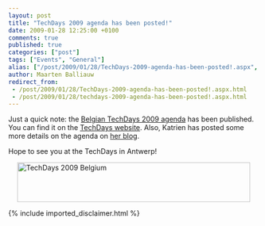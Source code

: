 ```yaml
---
layout: post
title: "TechDays 2009 agenda has been posted!"
date: 2009-01-28 12:25:00 +0100
comments: true
published: true
categories: ["post"]
tags: ["Events", "General"]
alias: ["/post/2009/01/28/TechDays-2009-agenda-has-been-posted!.aspx", "/post/2009/01/28/techdays-2009-agenda-has-been-posted!.aspx"]
author: Maarten Balliauw
redirect_from:
 - /post/2009/01/28/TechDays-2009-agenda-has-been-posted!.aspx.html
 - /post/2009/01/28/techdays-2009-agenda-has-been-posted!.aspx.html
---
```

<p>
Just a quick note: the <a href="http://www.microsoft.com/belux/techdays/developers.aspx" target="_blank">Belgian TechDays 2009 agenda</a> has been published. You can find it on the <a href="http://www.microsoft.com/belux/techdays/" target="_blank">TechDays website</a>. Also, Katrien has posted some more details on the agenda on <a href="http://blogs.msdn.com/katriend/archive/2009/01/27/techdays-2009-more-confirmed-sessions.aspx" target="_blank">her blog</a>.
</p>
<p>
Hope to see you at the TechDays in Antwerp!
</p>
<p>
<a href="http://www.microsoft.com/belux/techdays/" target="_blank"><img style="display: block; float: none; margin: 5px auto; border: 0px" src="/images/WindowsLiveWriter/TechDays2009agendahasbeenposted_89FC/image_cfb68c96-f5de-4d8f-9b02-aefb5df90938.png" border="0" alt="TechDays 2009 Belgium" title="TechDays 2009 Belgium" width="468" height="80" /></a>
</p>

{% include imported_disclaimer.html %}
